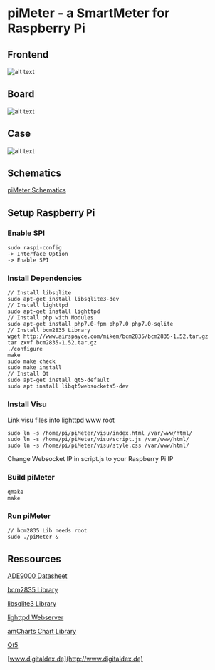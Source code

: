 # piMeter - a SmartMeter for Raspberry Pi

## Frontend
![alt text](https://github.com/digitaldex/piMeter/blob/master/visu/visu.png "Visu Screenshot")

## Board
![alt text](https://github.com/digitaldex/piMeter/blob/master/eagle/piMeter.png "Eagle Board Screenshot")

## Case
![alt text](https://github.com/digitaldex/piMeter/blob/master/eagle/case.png "piMeter Case Screenshot")

## Schematics
[piMeter Schematics](https://github.com/digitaldex/piMeter/blob/master/eagle/Schematics.pdf)


## Setup Raspberry Pi

### Enable SPI
```
sudo raspi-config
-> Interface Option
-> Enable SPI
```
### Install Dependencies
```
// Install libsqlite
sudo apt-get install libsqlite3-dev
// Install lighttpd
sudo apt-get install lighttpd
// Install php with Modules
sudo apt-get install php7.0-fpm php7.0 php7.0-sqlite
// Install bcm2835 Library
wget http://www.airspayce.com/mikem/bcm2835/bcm2835-1.52.tar.gz
tar zxvf bcm2835-1.52.tar.gz
./configure
make
sudo make check
sudo make install
// Install Qt
sudo apt-get install qt5-default
sudo apt install libqt5websockets5-dev
```
### Install Visu
Link visu files into lighttpd www root
```
sudo ln -s /home/pi/piMeter/visu/index.html /var/www/html/
sudo ln -s /home/pi/piMeter/visu/script.js /var/www/html/
sudo ln -s /home/pi/piMeter/visu/style.css /var/www/html/
```
Change Websocket IP in script.js to your Raspberry Pi IP

### Build piMeter
```
qmake
make
```

### Run piMeter
```
// bcm2835 Lib needs root
sudo ./piMeter &
```

## Ressources

[ADE9000 Datasheet](http://www.analog.com/media/en/technical-documentation/data-sheets/ADE9000.pdf)

[bcm2835 Library](http://www.airspayce.com/mikem/bcm2835/)

[libsqlite3 Library](https://github.com/LuaDist/libsqlite3)

[lighttpd Webserver](https://www.lighttpd.net)

[amCharts Chart Library](https://www.amcharts.com)

[Qt5](https://www1.qt.io/developers/)

[www.digitaldex.de](http://www.digitaldex.de)
